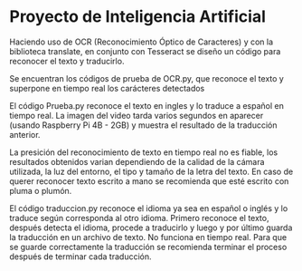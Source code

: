 # Proyecto de Inteligencia Artificial

Haciendo uso de OCR (Reconocimiento Óptico de Caracteres) y con la biblioteca translate,
en conjunto con Tesseract se diseño un código para reconocer el texto y traducirlo.

Se encuentran los códigos de prueba de OCR.py, que reconoce el texto y superpone en tiempo
real los carácteres detectados

El código Prueba.py reconoce el texto en ingles y lo traduce a español en tiempo real. La
imagen del video tarda varios segundos en aparecer (usando Raspberry Pi 4B - 2GB) y muestra
el resultado de la traducción anterior.

La presición del reconocimiento de texto en tiempo real no es fiable, los resultados obtenidos
varian dependiendo de la  calidad de la cámara utilizada, la luz del entorno, el tipo y tamaño
de la letra del texto. En caso de querer reconocer texto escrito a mano se recomienda que esté
escrito con pluma o plumón.

El código traduccion.py reconoce el idioma ya sea en español o inglés y lo traduce según corresponda
al otro idioma. Primero reconoce el texto, después detecta el idioma, procede a traducirlo y luego
y por último guarda la traducción en un archivo de texto. No funciona en tiempo real. Para que se 
guarde correctamente la traducción se recomienda terminar el proceso después de terminar cada 
traducción.
